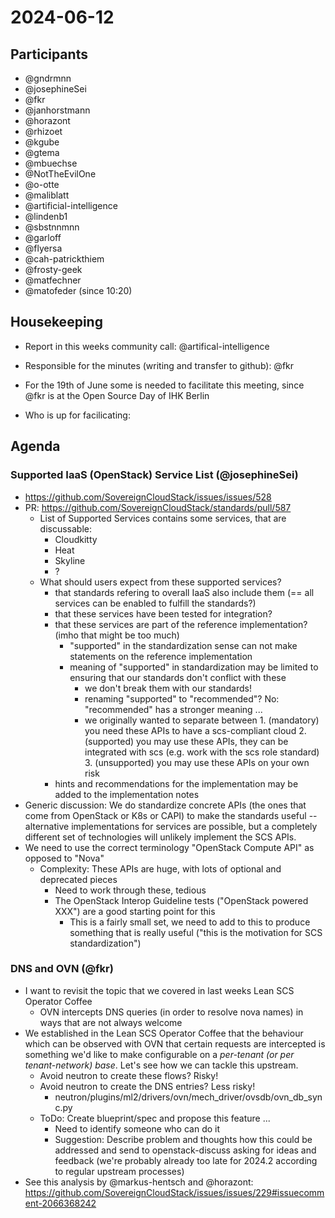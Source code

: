 # 2024-06-12

## Participants

- @gndrmnn
- @josephineSei
- @fkr
- @janhorstmann
- @horazont
- @rhizoet
- @kgube
- @gtema
- @mbuechse
- @NotTheEvilOne
- @o-otte
- @maliblatt
- @artificial-intelligence
- @lindenb1
- @sbstnnmnn
- @garloff
- @flyersa
- @cah-patrickthiem
- @frosty-geek
- @matfechner
- @matofeder (since 10:20)

## Housekeeping

- Report in this weeks community call: @artifical-intelligence
- Responsible for the minutes (writing and transfer to github): @fkr

- For the 19th of June some is needed to facilitate this meeting, since @fkr is at the Open Source Day of IHK Berlin
- Who is up for facilicating:

## Agenda

### Supported IaaS (OpenStack) Service List (@josephineSei)

- <https://github.com/SovereignCloudStack/issues/issues/528>
- PR: <https://github.com/SovereignCloudStack/standards/pull/587>
  - List of Supported Services contains some services, that are discussable:
    - Cloudkitty
    - Heat
    - Skyline
    - ?
  - What should users expect from these supported services?
    - that standards refering to overall IaaS also include them (== all services can be enabled to fulfill the standards?)
    - that these services have been tested for integration?
    - that these services are part of the reference implementation? (imho that might be too much)
      - "supported" in the standardization sense can not make statements on the reference implementation
      - meaning of "supported" in standardization may be limited to ensuring that our standards don't conflict with these
        - we don't break them with our standards!
        - renaming "supported" to "recommended"? No: "recommended" has a stronger meaning ...
        - we originally wanted to separate between
                    1. (mandatory) you need these APIs to have a scs-compliant cloud
                    2. (supported) you may use these APIs, they can be integrated with scs (e.g. work with the scs role standard)
                    3. (unsupported) you may use these APIs on your own risk
    - hints and recommendations for the implementation may be added to the implementation notes
- Generic discussion: We do standardize concrete APIs (the ones that come from OpenStack or K8s or CAPI) to make the standards useful -- alternative implementations for services are possible, but a completely different set of technologies will unlikely implement the SCS APIs.
- We need to use the correct terminology "OpenStack Compute API" as opposed to "Nova"
  - Complexity: These APIs are huge, with lots of optional and deprecated pieces
    - Need to work through these, tedious
    - The OpenStack Interop Guideline tests ("OpenStack powered XXX") are a good starting point for this
      - This is a fairly small set, we need to add to this to produce something that is really useful ("this is the motivation for SCS standardization")

### DNS and OVN (@fkr)

- I want to revisit the topic that we covered in last weeks Lean SCS Operator Coffee
  - OVN intercepts DNS queries (in order to resolve nova names) in ways that are not always welcome
- We established in the Lean SCS Operator Coffee that the behaviour which can be observed with OVN that certain requests are intercepted is something we'd like to make configurable on a *per-tenant (or per tenant-network) base*. Let's see how we can tackle this upstream.
  - Avoid neutron to create these flows? Risky!
  - Avoid neutron to create the DNS entries? Less risky!
    - neutron/plugins/ml2/drivers/ovn/mech_driver/ovsdb/ovn_db_sync.py
  - ToDo: Create blueprint/spec and propose this feature ...
    - Need to identify someone who can do it
    - Suggestion: Describe problem and thoughts how this could be addressed and send to openstack-discuss asking for ideas and feedback (we're probably already too late for 2024.2 according to regular upstream processes)
- See this analysis by @markus-hentsch and @horazont: <https://github.com/SovereignCloudStack/issues/issues/229#issuecomment-2066368242>
